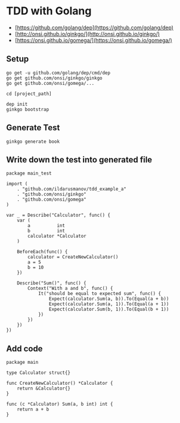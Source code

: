 # TDD with Golang

* [https://github.com/golang/dep](https://github.com/golang/dep)
* [http://onsi.github.io/ginkgo/](http://onsi.github.io/ginkgo/)
* [https://onsi.github.io/gomega/](https://onsi.github.io/gomega/)

## Setup

```
go get -u github.com/golang/dep/cmd/dep
go get github.com/onsi/ginkgo/ginkgo
go get github.com/onsi/gomega/...

cd [project_path]

dep init
ginkgo bootstrap
```

## Generate Test
```
ginkgo generate book
```

## Write down the test into generated file
```
package main_test

import (
	. "github.com/ildarusmanov/tdd_example_a"
	. "github.com/onsi/ginkgo"
	. "github.com/onsi/gomega"
)

var _ = Describe("Calculator", func() {
	var (
		a          int
		b          int
		calculator *Calculator
	)

	BeforeEach(func() {
		calculator = CreateNewCalculator()
		a = 5
		b = 10
	})

	Describe("Sum()", func() {
		Context("With a and b", func() {
			It("should be equal to expected sum", func() {
				Expect(calculator.Sum(a, b)).To(Equal(a + b))
				Expect(calculator.Sum(a, 1)).To(Equal(a + 1))
				Expect(calculator.Sum(b, 1)).To(Equal(b + 1))
			})
		})
	})
})
```

## Add code
```
package main

type Calculator struct{}

func CreateNewCalculator() *Calculator {
	return &Calculator{}
}

func (c *Calculator) Sum(a, b int) int {
	return a + b
}
```